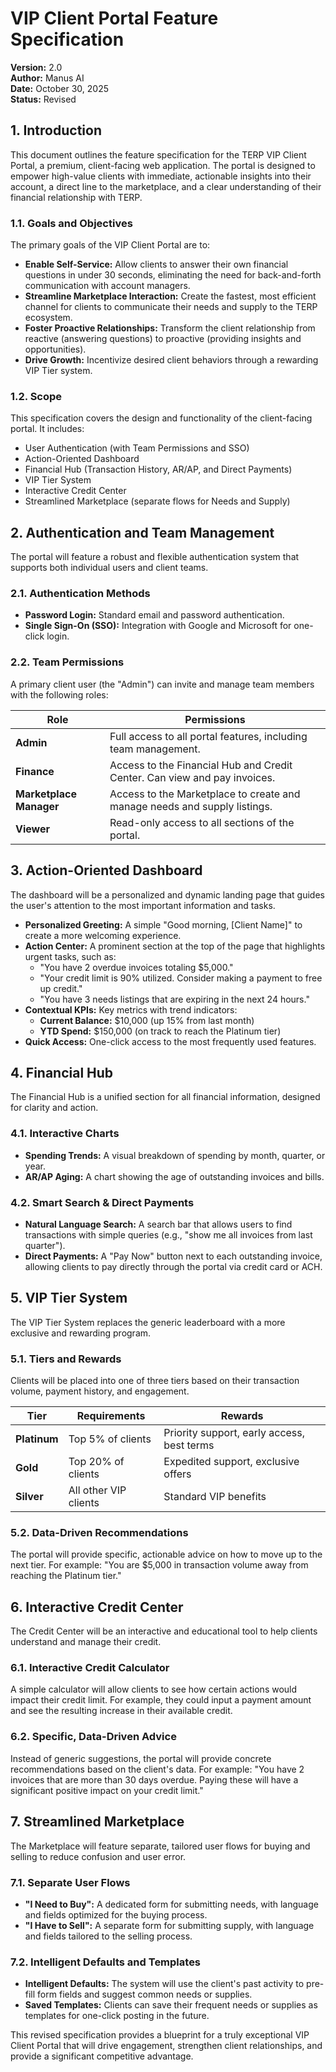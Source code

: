 # VIP Client Portal Feature Specification

**Version:** 2.0  
**Author:** Manus AI  
**Date:** October 30, 2025  
**Status:** Revised

## 1. Introduction

This document outlines the feature specification for the TERP VIP Client Portal, a premium, client-facing web application. The portal is designed to empower high-value clients with immediate, actionable insights into their account, a direct line to the marketplace, and a clear understanding of their financial relationship with TERP.

### 1.1. Goals and Objectives

The primary goals of the VIP Client Portal are to:

*   **Enable Self-Service:** Allow clients to answer their own financial questions in under 30 seconds, eliminating the need for back-and-forth communication with account managers.
*   **Streamline Marketplace Interaction:** Create the fastest, most efficient channel for clients to communicate their needs and supply to the TERP ecosystem.
*   **Foster Proactive Relationships:** Transform the client relationship from reactive (answering questions) to proactive (providing insights and opportunities).
*   **Drive Growth:** Incentivize desired client behaviors through a rewarding VIP Tier system.

### 1.2. Scope

This specification covers the design and functionality of the client-facing portal. It includes:

*   User Authentication (with Team Permissions and SSO)
*   Action-Oriented Dashboard
*   Financial Hub (Transaction History, AR/AP, and Direct Payments)
*   VIP Tier System
*   Interactive Credit Center
*   Streamlined Marketplace (separate flows for Needs and Supply)

## 2. Authentication and Team Management

The portal will feature a robust and flexible authentication system that supports both individual users and client teams.

### 2.1. Authentication Methods

*   **Password Login:** Standard email and password authentication.
*   **Single Sign-On (SSO):** Integration with Google and Microsoft for one-click login.

### 2.2. Team Permissions

A primary client user (the "Admin") can invite and manage team members with the following roles:

| Role                | Permissions                                                                 |
| ------------------- | --------------------------------------------------------------------------- |
| **Admin**           | Full access to all portal features, including team management.                |
| **Finance**         | Access to the Financial Hub and Credit Center. Can view and pay invoices.   |
| **Marketplace Manager** | Access to the Marketplace to create and manage needs and supply listings.     |
| **Viewer**          | Read-only access to all sections of the portal.                             |

## 3. Action-Oriented Dashboard

The dashboard will be a personalized and dynamic landing page that guides the user's attention to the most important information and tasks.

*   **Personalized Greeting:** A simple "Good morning, [Client Name]" to create a more welcoming experience.
*   **Action Center:** A prominent section at the top of the page that highlights urgent tasks, such as:
    *   "You have 2 overdue invoices totaling $5,000."
    *   "Your credit limit is 90% utilized. Consider making a payment to free up credit."
    *   "You have 3 needs listings that are expiring in the next 24 hours."
*   **Contextual KPIs:** Key metrics with trend indicators:
    *   **Current Balance:** $10,000 (up 15% from last month)
    *   **YTD Spend:** $150,000 (on track to reach the Platinum tier)
*   **Quick Access:** One-click access to the most frequently used features.

## 4. Financial Hub

The Financial Hub is a unified section for all financial information, designed for clarity and action.

### 4.1. Interactive Charts

*   **Spending Trends:** A visual breakdown of spending by month, quarter, or year.
*   **AR/AP Aging:** A chart showing the age of outstanding invoices and bills.

### 4.2. Smart Search & Direct Payments

*   **Natural Language Search:** A search bar that allows users to find transactions with simple queries (e.g., "show me all invoices from last quarter").
*   **Direct Payments:** A "Pay Now" button next to each outstanding invoice, allowing clients to pay directly through the portal via credit card or ACH.

## 5. VIP Tier System

The VIP Tier System replaces the generic leaderboard with a more exclusive and rewarding program.

### 5.1. Tiers and Rewards

Clients will be placed into one of three tiers based on their transaction volume, payment history, and engagement.

| Tier      | Requirements                               | Rewards                                       |
| --------- | ------------------------------------------ | --------------------------------------------- |
| **Platinum** | Top 5% of clients                          | Priority support, early access, best terms    |
| **Gold**    | Top 20% of clients                         | Expedited support, exclusive offers           |
| **Silver**  | All other VIP clients                      | Standard VIP benefits                         |

### 5.2. Data-Driven Recommendations

The portal will provide specific, actionable advice on how to move up to the next tier. For example: "You are $5,000 in transaction volume away from reaching the Platinum tier."

## 6. Interactive Credit Center

The Credit Center will be an interactive and educational tool to help clients understand and manage their credit.

### 6.1. Interactive Credit Calculator

A simple calculator will allow clients to see how certain actions would impact their credit limit. For example, they could input a payment amount and see the resulting increase in their available credit.

### 6.2. Specific, Data-Driven Advice

Instead of generic suggestions, the portal will provide concrete recommendations based on the client's data. For example: "You have 2 invoices that are more than 30 days overdue. Paying these will have a significant positive impact on your credit limit."

## 7. Streamlined Marketplace

The Marketplace will feature separate, tailored user flows for buying and selling to reduce confusion and user error.

### 7.1. Separate User Flows

*   **"I Need to Buy":** A dedicated form for submitting needs, with language and fields optimized for the buying process.
*   **"I Have to Sell":** A separate form for submitting supply, with language and fields tailored to the selling process.

### 7.2. Intelligent Defaults and Templates

*   **Intelligent Defaults:** The system will use the client's past activity to pre-fill form fields and suggest common needs or supplies.
*   **Saved Templates:** Clients can save their frequent needs or supplies as templates for one-click posting in the future.

This revised specification provides a blueprint for a truly exceptional VIP Client Portal that will drive engagement, strengthen client relationships, and provide a significant competitive advantage.
